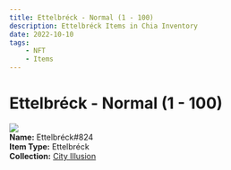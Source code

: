 ```yaml
---
title: Ettelbréck - Normal (1 - 100)
description: Ettelbréck Items in Chia Inventory
date: 2022-10-10
tags:
    - NFT
    - Items
---
```


# Ettelbréck - Normal (1 - 100)
<div class="item_thumbnail">
<img loading="lazy" src="https://xyl5j2rj2oawxh3yww3hxaax2zl6kpu4jj7xnz6wqwqwpu3joiha.arweave.net/vhfU6inTgWufeLW2e4AX1lflPpxKf3bn1oWhZ9Npcg4"><br/>
<div><strong>Name:</strong> Ettelbréck#824</div>
<div><strong>Item Type:</strong> Ettelbréck</div>
<div><strong>Collection:</strong> <a href="https://www.spacescan.io/xch/nft/collection/col1lend2dcn558km4wcwta4xnkfv3xpcmlp9kyt0m909emvfxechlyqdl5ndg">City Illusion</a></div>
</div>

